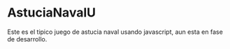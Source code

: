 # AstuciaNavalU
Este es el tipico juego de astucia naval usando javascript,
aun esta en fase de desarrollo. 
